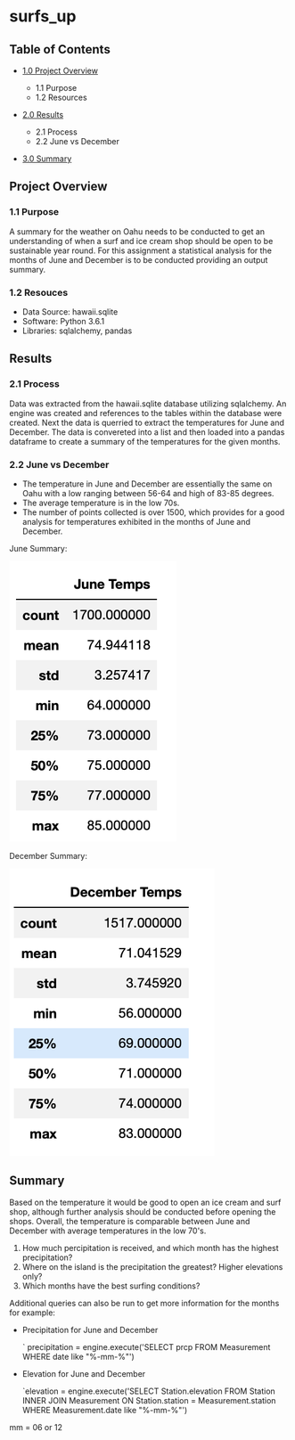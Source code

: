 # surfs_up

## Table of Contents
- [1.0 Project Overview](#Project-Overview)
  * 1.1 Purpose
  * 1.2 Resources
  
- [2.0 Results](#Results)
  * 2.1 Process
  * 2.2 June vs December

- [3.0 Summary](#Summary)

<a name="Project-Overview"></a>
## Project Overview
### 1.1 Purpose
A summary for the weather on Oahu needs to be conducted to get an understanding of when a surf and ice cream shop should be open to be sustainable year round. For this assignment a statistical analysis for the months of June and December is to be conducted providing an output summary. 

### 1.2 Resouces
- Data Source: hawaii.sqlite
- Software: Python 3.6.1
- Libraries: sqlalchemy, pandas

<a name="Results"></a>
## Results

### 2.1 Process

Data was extracted from the hawaii.sqlite database utilizing sqlalchemy. An engine was created and references to the tables within the database were created. Next the data is querried to extract the temperatures for June and December.  The data is convereted into a list and then loaded into a pandas dataframe to create a summary of the temperatures for the given months.  


### 2.2 June vs December

* The temperature in June and December are essentially the same on Oahu with a low ranging between 56-64 and high of 83-85 degrees. 
* The average temperature is in the low 70s. 
* The number of points collected is over 1500, which provides for a good analysis for temperatures exhibited in the months of June and December. 

June Summary:                                   

![alt text](Resources/june_temp_summary.png)       

December Summary:

![alt text](Resources/dec_temp_summary.png)
 
 
<a name="Summary"></a>
## Summary

Based on the temperature it would be good to open an ice cream and surf shop, although further analysis should be conducted before opening the shops. Overall, the temperature is comparable between June and December with average temperatures in the low 70's.

1. How much percipitation is received, and which month has the highest precipitation?
2. Where on the island is the precipitation the greatest? Higher elevations only?
3. Which months have the best surfing conditions?

Additional queries can also be run to get more information for the months for example: 
* Precipitation for June and December 

  ` precipitation = engine.execute('SELECT prcp FROM Measurement WHERE date like "%-mm-%"')
  
* Elevation for June and December

  `elevation = engine.execute('SELECT Station.elevation FROM Station INNER JOIN Measurement ON Station.station = Measurement.station WHERE Measurement.date like "%-mm-%"')

 mm = 06 or 12
